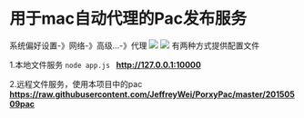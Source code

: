 # 用于mac自动代理的Pac发布服务
系统偏好设置-》网络-》高级...-》代理
 ![][1]
 ![][2]
有两种方式提供配置文件
		
1.本地文件服务 `node app.js ` **http://127.0.0.1:10000**

2.远程文件服务，使用本项目中的pac **https://raw.githubusercontent.com/JeffreyWei/PorxyPac/master/20150509pac**

[1]: images/1.png 
[2]: images/2.png 
	

